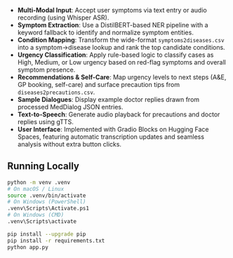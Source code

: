 
- **Multi-Modal Input**: Accept user symptoms via text entry or audio recording (using Whisper ASR).
- **Symptom Extraction**: Use a DistilBERT-based NER pipeline with a keyword fallback to identify and normalize symptom entities.
- **Condition Mapping**: Transform the wide-format `symptoms2diseases.csv` into a symptom→disease lookup and rank the top candidate conditions.
- **Urgency Classification**: Apply rule-based logic to classify cases as High, Medium, or Low urgency based on red-flag symptoms and overall symptom presence.
- **Recommendations & Self-Care**: Map urgency levels to next steps (A&E, GP booking, self-care) and surface precaution tips from `diseases2precautions.csv`.
- **Sample Dialogues**: Display example doctor replies drawn from processed MedDialog JSON entries.
- **Text-to-Speech**: Generate audio playback for precautions and doctor replies using gTTS.
- **User Interface**: Implemented with Gradio Blocks on Hugging Face Spaces, featuring automatic transcription updates and seamless analysis without extra button clicks.


## Running Locally


   ```bash
   python -m venv .venv
   # On macOS / Linux
   source .venv/bin/activate
   # On Windows (PowerShell)
   .venv\Scripts\Activate.ps1
   # On Windows (CMD)
   .venv\Scripts\activate

   pip install --upgrade pip
pip install -r requirements.txt
python app.py
